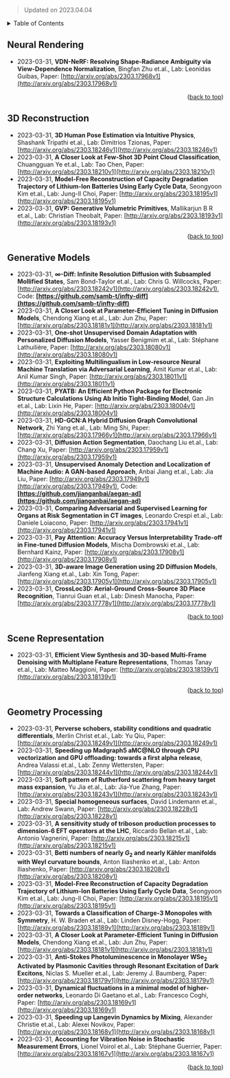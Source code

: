 > Updated on 2023.04.04

<details>
  <summary>Table of Contents</summary>
  <ol>
    <li><a href=#Neural-Rendering>Neural Rendering</a></li>
    <li><a href=#3D-Reconstruction>3D Reconstruction</a></li>
    <li><a href=#Generative-Models>Generative Models</a></li>
    <li><a href=#Scene-Representation>Scene Representation</a></li>
    <li><a href=#Geometry-Processing>Geometry Processing</a></li>
  </ol>
</details>

## Neural Rendering

- 2023-03-31, **VDN-NeRF: Resolving Shape-Radiance Ambiguity via View-Dependence Normalization**, Bingfan Zhu et.al., Lab: Leonidas Guibas, Paper: [http://arxiv.org/abs/2303.17968v1](http://arxiv.org/abs/2303.17968v1)

<p align=right>(<a href=#Updated-on-20230404>back to top</a>)</p>

## 3D Reconstruction

- 2023-03-31, **3D Human Pose Estimation via Intuitive Physics**, Shashank Tripathi et.al., Lab: Dimitrios Tzionas, Paper: [http://arxiv.org/abs/2303.18246v1](http://arxiv.org/abs/2303.18246v1)
- 2023-03-31, **A Closer Look at Few-Shot 3D Point Cloud Classification**, Chuangguan Ye et.al., Lab: Tao Chen, Paper: [http://arxiv.org/abs/2303.18210v1](http://arxiv.org/abs/2303.18210v1)
- 2023-03-31, **Model-Free Reconstruction of Capacity Degradation Trajectory of Lithium-Ion Batteries Using Early Cycle Data**, Seongyoon Kim et.al., Lab: Jung-Il Choi, Paper: [http://arxiv.org/abs/2303.18195v1](http://arxiv.org/abs/2303.18195v1)
- 2023-03-31, **GVP: Generative Volumetric Primitives**, Mallikarjun B R et.al., Lab: Christian Theobalt, Paper: [http://arxiv.org/abs/2303.18193v1](http://arxiv.org/abs/2303.18193v1)

<p align=right>(<a href=#Updated-on-20230404>back to top</a>)</p>

## Generative Models

- 2023-03-31, **$\infty$-Diff: Infinite Resolution Diffusion with Subsampled Mollified States**, Sam Bond-Taylor et.al., Lab: Chris G. Willcocks, Paper: [http://arxiv.org/abs/2303.18242v1](http://arxiv.org/abs/2303.18242v1), Code: **[https://github.com/samb-t/infty-diff](https://github.com/samb-t/infty-diff)**
- 2023-03-31, **A Closer Look at Parameter-Efficient Tuning in Diffusion Models**, Chendong Xiang et.al., Lab: Jun Zhu, Paper: [http://arxiv.org/abs/2303.18181v1](http://arxiv.org/abs/2303.18181v1)
- 2023-03-31, **One-shot Unsupervised Domain Adaptation with Personalized Diffusion Models**, Yasser Benigmim et.al., Lab: Stéphane Lathuilière, Paper: [http://arxiv.org/abs/2303.18080v1](http://arxiv.org/abs/2303.18080v1)
- 2023-03-31, **Exploiting Multilingualism in Low-resource Neural Machine Translation via Adversarial Learning**, Amit Kumar et.al., Lab: Anil Kumar Singh, Paper: [http://arxiv.org/abs/2303.18011v1](http://arxiv.org/abs/2303.18011v1)
- 2023-03-31, **PYATB: An Efficient Python Package for Electronic Structure Calculations Using Ab Initio Tight-Binding Model**, Gan Jin et.al., Lab: Lixin He, Paper: [http://arxiv.org/abs/2303.18004v1](http://arxiv.org/abs/2303.18004v1)
- 2023-03-31, **HD-GCN:A Hybrid Diffusion Graph Convolutional Network**, Zhi Yang et.al., Lab: Ming Shi, Paper: [http://arxiv.org/abs/2303.17966v1](http://arxiv.org/abs/2303.17966v1)
- 2023-03-31, **Diffusion Action Segmentation**, Daochang Liu et.al., Lab: Chang Xu, Paper: [http://arxiv.org/abs/2303.17959v1](http://arxiv.org/abs/2303.17959v1)
- 2023-03-31, **Unsupervised Anomaly Detection and Localization of Machine Audio: A GAN-based Approach**, Anbai Jiang et.al., Lab: Jia Liu, Paper: [http://arxiv.org/abs/2303.17949v1](http://arxiv.org/abs/2303.17949v1), Code: **[https://github.com/jianganbai/aegan-ad](https://github.com/jianganbai/aegan-ad)**
- 2023-03-31, **Comparing Adversarial and Supervised Learning for Organs at Risk Segmentation in CT images**, Leonardo Crespi et.al., Lab: Daniele Loiacono, Paper: [http://arxiv.org/abs/2303.17941v1](http://arxiv.org/abs/2303.17941v1)
- 2023-03-31, **Pay Attention: Accuracy Versus Interpretability Trade-off in Fine-tuned Diffusion Models**, Mischa Dombrowski et.al., Lab: Bernhard Kainz, Paper: [http://arxiv.org/abs/2303.17908v1](http://arxiv.org/abs/2303.17908v1)
- 2023-03-31, **3D-aware Image Generation using 2D Diffusion Models**, Jianfeng Xiang et.al., Lab: Xin Tong, Paper: [http://arxiv.org/abs/2303.17905v1](http://arxiv.org/abs/2303.17905v1)
- 2023-03-31, **CrossLoc3D: Aerial-Ground Cross-Source 3D Place Recognition**, Tianrui Guan et.al., Lab: Dinesh Manocha, Paper: [http://arxiv.org/abs/2303.17778v1](http://arxiv.org/abs/2303.17778v1)

<p align=right>(<a href=#Updated-on-20230404>back to top</a>)</p>

## Scene Representation

- 2023-03-31, **Efficient View Synthesis and 3D-based Multi-Frame Denoising with Multiplane Feature Representations**, Thomas Tanay et.al., Lab: Matteo Maggioni, Paper: [http://arxiv.org/abs/2303.18139v1](http://arxiv.org/abs/2303.18139v1)

<p align=right>(<a href=#Updated-on-20230404>back to top</a>)</p>

## Geometry Processing

- 2023-03-31, **Perverse schobers, stability conditions and quadratic differentials**, Merlin Christ et.al., Lab: Yu Qiu, Paper: [http://arxiv.org/abs/2303.18249v1](http://arxiv.org/abs/2303.18249v1)
- 2023-03-31, **Speeding up Madgraph5 aMC@NLO through CPU vectorization and GPU offloading: towards a first alpha release**, Andrea Valassi et.al., Lab: Zenny Wettersten, Paper: [http://arxiv.org/abs/2303.18244v1](http://arxiv.org/abs/2303.18244v1)
- 2023-03-31, **Soft pattern of Rutherford scattering from heavy target mass expansion**, Yu Jia et.al., Lab: Jia-Yue Zhang, Paper: [http://arxiv.org/abs/2303.18243v1](http://arxiv.org/abs/2303.18243v1)
- 2023-03-31, **Special homogeneous surfaces**, David Lindemann et.al., Lab: Andrew Swann, Paper: [http://arxiv.org/abs/2303.18228v1](http://arxiv.org/abs/2303.18228v1)
- 2023-03-31, **A sensitivity study of triboson production processes to dimension-6 EFT operators at the LHC**, Riccardo Bellan et.al., Lab: Antonio Vagnerini, Paper: [http://arxiv.org/abs/2303.18215v1](http://arxiv.org/abs/2303.18215v1)
- 2023-03-31, **Betti numbers of nearly $G_2$ and nearly Kähler manifolds with Weyl curvature bounds**, Anton Iliashenko et.al., Lab: Anton Iliashenko, Paper: [http://arxiv.org/abs/2303.18208v1](http://arxiv.org/abs/2303.18208v1)
- 2023-03-31, **Model-Free Reconstruction of Capacity Degradation Trajectory of Lithium-Ion Batteries Using Early Cycle Data**, Seongyoon Kim et.al., Lab: Jung-Il Choi, Paper: [http://arxiv.org/abs/2303.18195v1](http://arxiv.org/abs/2303.18195v1)
- 2023-03-31, **Towards a Classification of Charge-3 Monopoles with Symmetry**, H. W. Braden et.al., Lab: Linden Disney-Hogg, Paper: [http://arxiv.org/abs/2303.18189v1](http://arxiv.org/abs/2303.18189v1)
- 2023-03-31, **A Closer Look at Parameter-Efficient Tuning in Diffusion Models**, Chendong Xiang et.al., Lab: Jun Zhu, Paper: [http://arxiv.org/abs/2303.18181v1](http://arxiv.org/abs/2303.18181v1)
- 2023-03-31, **Anti-Stokes Photoluminescence in Monolayer WSe$_2$ Activated by Plasmonic Cavities through Resonant Excitation of Dark Excitons**, Niclas S. Mueller et.al., Lab: Jeremy J. Baumberg, Paper: [http://arxiv.org/abs/2303.18179v1](http://arxiv.org/abs/2303.18179v1)
- 2023-03-31, **Dynamical fluctuations in a minimal model of higher-order networks**, Leonardo Di Gaetano et.al., Lab: Francesco Coghi, Paper: [http://arxiv.org/abs/2303.18169v1](http://arxiv.org/abs/2303.18169v1)
- 2023-03-31, **Speeding up Langevin Dynamics by Mixing**, Alexander Christie et.al., Lab: Alexei Novikov, Paper: [http://arxiv.org/abs/2303.18168v1](http://arxiv.org/abs/2303.18168v1)
- 2023-03-31, **Accounting for Vibration Noise in Stochastic Measurement Errors**, Lionel Voirol et.al., Lab: Stéphane Guerrier, Paper: [http://arxiv.org/abs/2303.18167v1](http://arxiv.org/abs/2303.18167v1)

<p align=right>(<a href=#Updated-on-20230404>back to top</a>)</p>

